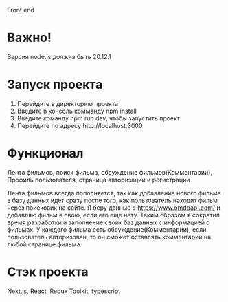 Front end

# Важно!

Версия node.js должна быть 20.12.1

# Запуск проекта

1. Перейдите в директорию проекта
2. Введите в консоль комманду npm install
3. Введите команду npm run dev, чтобы запустить проект
4. Перейдите по адресу http://localhost:3000

# Функционал

Лента фильмов, поиск фильма, обсуждение фильмов(Комментарии), Профиль пользователя, страница авторизации и регистрации

Лента фильмов всегда пополняется, так как добавление нового фильма в базу данных идет сразу после того, как пользователь находит фильм через поисковик на сайте. Я беру данные с https://www.omdbapi.com/ и добавляю фильм в свою, если его еще нету. Таким образом я сократил время разработки и заполнение своих баз данных с информацией о фильмах.
У каждого фильма есть обсуждение(Комментарии), если пользователь авторизован, то он сможет оставлять комментарий на любой странице фильма.

# Стэк проекта

Next.js, React, Redux Toolkit, typescript
